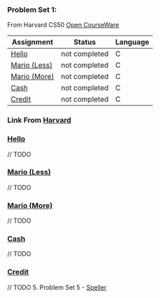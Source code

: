 ### Problem Set 1:
From Harvard CS50 [Open CourseWare](https://cs50.harvard.edu/x/2021/)


| Assignment                   |    Status     |     Language    |
| ---------------------------- | ------------- | --------------- |
| [Hello](https://cs50.harvard.edu/x/2021/psets/1/hello/)                | not completed |         C       | 
| [Mario (Less)](https://cs50.harvard.edu/x/2021/psets/1/mario/less/)                | not completed |         C       |         
| [Mario (More)](https://cs50.harvard.edu/x/2021/psets/1/mario/more/)                | not completed |         C       |
| [Cash](https://cs50.harvard.edu/x/2021/psets/1/cash/)                | not completed |         C       |
| [Credit](https://cs50.harvard.edu/x/2021/psets/1/credit/)                | not completed |         C       |


### Link From [Harvard](https://cs50.harvard.edu/college/2020/fall/psets/)

### [Hello](https://cs50.harvard.edu/x/2021/psets/1/hello/)
// TODO
### [Mario (Less)](https://cs50.harvard.edu/x/2021/psets/1/mario/less/)
// TODO
### [Mario (More)](https://cs50.harvard.edu/x/2021/psets/1/mario/more/)
// TODO
### [Cash](https://cs50.harvard.edu/x/2021/psets/1/cash/)
// TODO
### [Credit](https://cs50.harvard.edu/x/2021/psets/1/credit/)
// TODO
5.  Problem Set 5
    - [Speller](https://cs50.harvard.edu/x/2021/psets/5/speller/)
